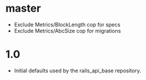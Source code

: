 # master

* Exclude Metrics/BlockLength cop for specs
* Exclude Metrics/AbcSize cop for migrations

# 1.0

* Initial defaults used by the rails_api_base repository.
